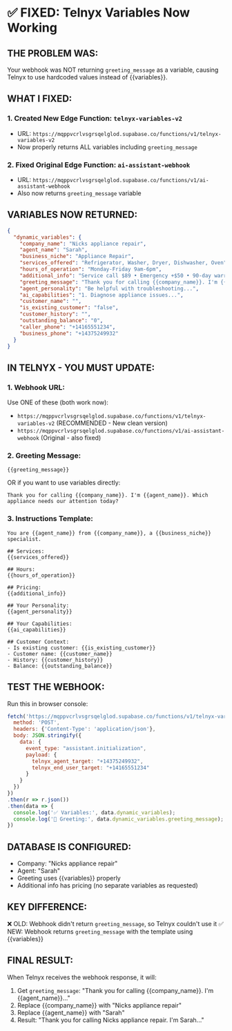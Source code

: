 # ✅ FIXED: Telnyx Variables Now Working

## THE PROBLEM WAS:
Your webhook was NOT returning `greeting_message` as a variable, causing Telnyx to use hardcoded values instead of {{variables}}.

## WHAT I FIXED:

### 1. Created New Edge Function: `telnyx-variables-v2`
- URL: `https://mqppvcrlvsgrsqelglod.supabase.co/functions/v1/telnyx-variables-v2`
- Now properly returns ALL variables including `greeting_message`

### 2. Fixed Original Edge Function: `ai-assistant-webhook`
- URL: `https://mqppvcrlvsgrsqelglod.supabase.co/functions/v1/ai-assistant-webhook`
- Also now returns `greeting_message` variable

## VARIABLES NOW RETURNED:
```json
{
  "dynamic_variables": {
    "company_name": "Nicks appliance repair",
    "agent_name": "Sarah",
    "business_niche": "Appliance Repair",
    "services_offered": "Refrigerator, Washer, Dryer, Dishwasher, Oven",
    "hours_of_operation": "Monday-Friday 9am-6pm",
    "additional_info": "Service call $89 • Emergency +$50 • 90-day warranty • Senior discount 10% • Same-day service available",
    "greeting_message": "Thank you for calling {{company_name}}. I'm {{agent_name}}. Which appliance needs our attention today?",
    "agent_personality": "Be helpful with troubleshooting...",
    "ai_capabilities": "1. Diagnose appliance issues...",
    "customer_name": "",
    "is_existing_customer": "false",
    "customer_history": "",
    "outstanding_balance": "0",
    "caller_phone": "+14165551234",
    "business_phone": "+14375249932"
  }
}
```

## IN TELNYX - YOU MUST UPDATE:

### 1. Webhook URL:
Use ONE of these (both work now):
- `https://mqppvcrlvsgrsqelglod.supabase.co/functions/v1/telnyx-variables-v2` (RECOMMENDED - New clean version)
- `https://mqppvcrlvsgrsqelglod.supabase.co/functions/v1/ai-assistant-webhook` (Original - also fixed)

### 2. Greeting Message:
```
{{greeting_message}}
```
OR if you want to use variables directly:
```
Thank you for calling {{company_name}}. I'm {{agent_name}}. Which appliance needs our attention today?
```

### 3. Instructions Template:
```
You are {{agent_name}} from {{company_name}}, a {{business_niche}} specialist.

## Services:
{{services_offered}}

## Hours:
{{hours_of_operation}}

## Pricing:
{{additional_info}}

## Your Personality:
{{agent_personality}}

## Your Capabilities:
{{ai_capabilities}}

## Customer Context:
- Is existing customer: {{is_existing_customer}}
- Customer name: {{customer_name}}
- History: {{customer_history}}
- Balance: {{outstanding_balance}}
```

## TEST THE WEBHOOK:
Run this in browser console:
```javascript
fetch('https://mqppvcrlvsgrsqelglod.supabase.co/functions/v1/telnyx-variables-v2', {
  method: 'POST',
  headers: {'Content-Type': 'application/json'},
  body: JSON.stringify({
    data: {
      event_type: "assistant.initialization",
      payload: {
        telnyx_agent_target: "+14375249932",
        telnyx_end_user_target: "+14165551234"
      }
    }
  })
})
.then(r => r.json())
.then(data => {
  console.log('✅ Variables:', data.dynamic_variables);
  console.log('📝 Greeting:', data.dynamic_variables.greeting_message);
})
```

## DATABASE IS CONFIGURED:
- Company: "Nicks appliance repair"
- Agent: "Sarah"
- Greeting uses {{variables}} properly
- Additional info has pricing (no separate variables as requested)

## KEY DIFFERENCE:
❌ OLD: Webhook didn't return `greeting_message`, so Telnyx couldn't use it
✅ NEW: Webhook returns `greeting_message` with the template using {{variables}}

## FINAL RESULT:
When Telnyx receives the webhook response, it will:
1. Get `greeting_message`: "Thank you for calling {{company_name}}. I'm {{agent_name}}..."
2. Replace {{company_name}} with "Nicks appliance repair"
3. Replace {{agent_name}} with "Sarah"
4. Result: "Thank you for calling Nicks appliance repair. I'm Sarah..."